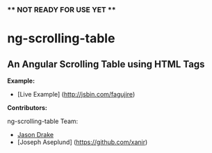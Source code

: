 ### ** NOT READY FOR USE YET **

# ng-scrolling-table
## An Angular Scrolling Table using HTML Tags

__Example:__
* [Live Example] (http://jsbin.com/fagujire)

__Contributors:__

ng-scrolling-table Team:
* [Jason Drake](https://github.com/jadrake75)
* [Joseph Aseplund] (https://github.com/xanir)
